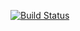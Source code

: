 [![Build Status](https://travis-ci.org/henryaguerra/Project110.svg?branch=master)](https://travis-ci.org/henryaguerra/Project110)